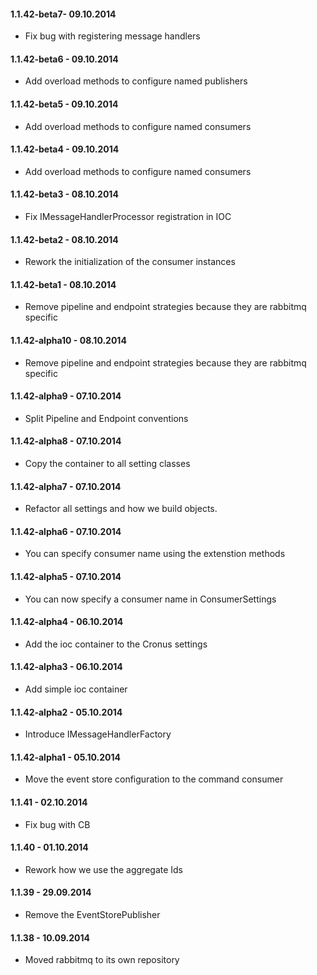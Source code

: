 #### 1.1.42-beta7- 09.10.2014
* Fix bug with registering message handlers

#### 1.1.42-beta6 - 09.10.2014
* Add overload methods to configure named publishers

#### 1.1.42-beta5 - 09.10.2014
* Add overload methods to configure named consumers

#### 1.1.42-beta4 - 09.10.2014
* Add overload methods to configure named consumers

#### 1.1.42-beta3 - 08.10.2014
* Fix IMessageHandlerProcessor registration in IOC

#### 1.1.42-beta2 - 08.10.2014
* Rework the initialization of the consumer instances

#### 1.1.42-beta1 - 08.10.2014
* Remove pipeline and endpoint strategies because they are rabbitmq specific

#### 1.1.42-alpha10 - 08.10.2014
* Remove pipeline and endpoint strategies because they are rabbitmq specific

#### 1.1.42-alpha9 - 07.10.2014
* Split Pipeline and Endpoint conventions

#### 1.1.42-alpha8 - 07.10.2014
* Copy the container to all setting classes

#### 1.1.42-alpha7 - 07.10.2014
* Refactor all settings and how we build objects.

#### 1.1.42-alpha6 - 07.10.2014
* You can specify consumer name using the extenstion methods

#### 1.1.42-alpha5 - 07.10.2014
* You can now specify a consumer name in ConsumerSettings

#### 1.1.42-alpha4 - 06.10.2014
* Add the ioc container to the Cronus settings

#### 1.1.42-alpha3 - 06.10.2014
* Add simple ioc container

#### 1.1.42-alpha2 - 05.10.2014
* Introduce IMessageHandlerFactory

#### 1.1.42-alpha1 - 05.10.2014
* Move the event store configuration to the command consumer

#### 1.1.41 - 02.10.2014
* Fix bug with CB

#### 1.1.40 - 01.10.2014
* Rework how we use the aggregate Ids

#### 1.1.39 - 29.09.2014
* Remove the EventStorePublisher

#### 1.1.38 - 10.09.2014
* Moved rabbitmq to its own repository
